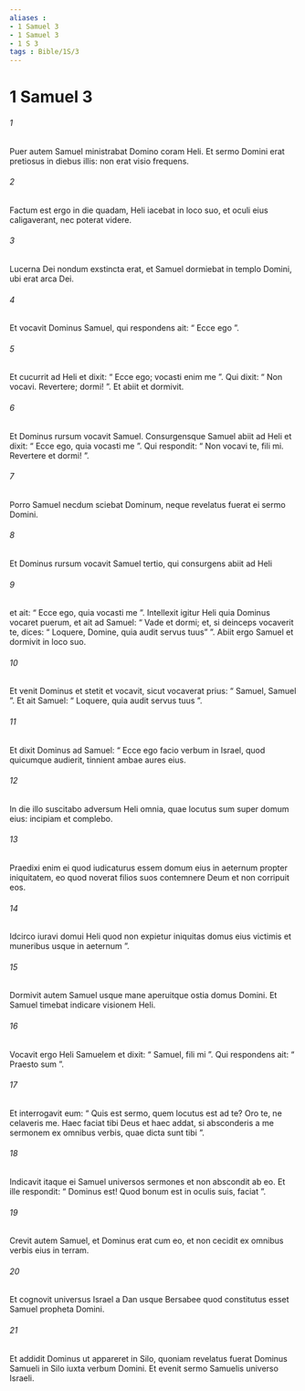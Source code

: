 ```yaml
---
aliases : 
- 1 Samuel 3
- 1 Samuel 3
- 1 S 3
tags : Bible/1S/3
---
```


# 1 Samuel 3

###### 1
Puer autem Samuel ministrabat Domino coram Heli. Et sermo Domini erat pretiosus in diebus illis: non erat visio frequens. 
###### 2
Factum est ergo in die quadam, Heli iacebat in loco suo, et oculi eius caligaverant, nec poterat videre. 
###### 3
Lucerna Dei nondum exstincta erat, et Samuel dormiebat in templo Domini, ubi erat arca Dei. 
###### 4
Et vocavit Dominus Samuel, qui respondens ait: “ Ecce ego ”. 
###### 5
Et cucurrit ad Heli et dixit: “ Ecce ego; vocasti enim me ”. Qui dixit: “ Non vocavi. Revertere; dormi! ”. Et abiit et dormivit.
###### 6
Et Dominus rursum vocavit Samuel. Consurgensque Samuel abiit ad Heli et dixit: “ Ecce ego, quia vocasti me ”. Qui respondit: “ Non vocavi te, fili mi. Revertere et dormi! ”. 
###### 7
Porro Samuel necdum sciebat Dominum, neque revelatus fuerat ei sermo Domini.
###### 8
Et Dominus rursum vocavit Samuel tertio, qui consurgens abiit ad Heli 
###### 9
et ait: “ Ecce ego, quia vocasti me ”. Intellexit igitur Heli quia Dominus vocaret puerum, et ait ad Samuel: “ Vade et dormi; et, si deinceps vocaverit te, dices: “ Loquere, Domine, quia audit servus tuus” ”. Abiit ergo Samuel et dormivit in loco suo.
###### 10
Et venit Dominus et stetit et vocavit, sicut vocaverat prius: “ Samuel, Samuel ”. Et ait Samuel: “ Loquere, quia audit servus tuus ”. 
###### 11
Et dixit Dominus ad Samuel: “ Ecce ego facio verbum in Israel, quod quicumque audierit, tinnient ambae aures eius. 
###### 12
In die illo suscitabo adversum Heli omnia, quae locutus sum super domum eius: incipiam et complebo. 
###### 13
Praedixi enim ei quod iudicaturus essem domum eius in aeternum propter iniquitatem, eo quod noverat filios suos contemnere Deum et non corripuit eos. 
###### 14
Idcirco iuravi domui Heli quod non expietur iniquitas domus eius victimis et muneribus usque in aeternum ”.
###### 15
Dormivit autem Samuel usque mane aperuitque ostia domus Domini. Et Samuel timebat indicare visionem Heli. 
###### 16
Vocavit ergo Heli Samuelem et dixit: “ Samuel, fili mi ”. Qui respondens ait: “ Praesto sum ”. 
###### 17
Et interrogavit eum: “ Quis est sermo, quem locutus est ad te? Oro te, ne celaveris me. Haec faciat tibi Deus et haec addat, si absconderis a me sermonem ex omnibus verbis, quae dicta sunt tibi ”. 
###### 18
Indicavit itaque ei Samuel universos sermones et non abscondit ab eo. Et ille respondit: “ Dominus est! Quod bonum est in oculis suis, faciat ”.
###### 19
Crevit autem Samuel, et Dominus erat cum eo, et non cecidit ex omnibus verbis eius in terram. 
###### 20
Et cognovit universus Israel a Dan usque Bersabee quod constitutus esset Samuel propheta Domini. 
###### 21
Et addidit Dominus ut appareret in Silo, quoniam revelatus fuerat Dominus Samueli in Silo iuxta verbum Domini. Et evenit sermo Samuelis universo Israeli.
